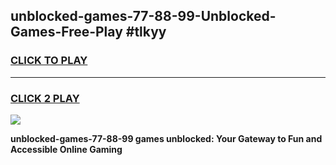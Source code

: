 
## unblocked-games-77-88-99-Unblocked-Games-Free-Play #tlkyy
<h3>
<a href="https://us.freeplayer.one?title=unblocked-games-77-88-99&ref=9M">CLICK TO PLAY</a></h3>
<hr>

<h3>
<a href="https://us.freeplayer.one?title=unblocked-games-77-88-99&ref=9M">CLICK 2 PLAY</a>
  
</h3>

<a href="https://us.freeplayer.one?title=unblocked-games-77-88-99&ref=9M"><img src="https://clearcache.store/games.png"></a>


**unblocked-games-77-88-99 games unblocked: Your Gateway to Fun and Accessible Online Gaming**
